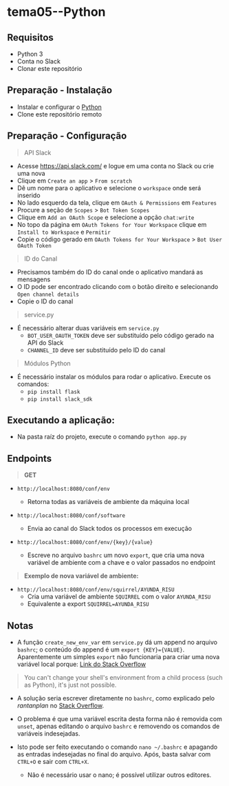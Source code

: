 
# tema05--Python

## Requisitos

- Python 3 
- Conta no Slack
- Clonar este repositório

## Preparação - Instalação

-   Instalar e configurar o  [Python](https://www.python.org/downloads/)
-   Clone este repositório remoto

## Preparação - Configuração

> API Slack

-  Acesse https://api.slack.com/ e logue em uma conta no Slack ou crie uma nova
- Clique em `Create an app` > `From scratch`
- Dê um nome para o aplicativo e selecione o `workspace` onde será inserido
- No lado esquerdo da tela, clique em `OAuth & Permissions` em `Features`
- Procure a seção de `Scopes` > `Bot Token Scopes`
- Clique em `Add an OAuth Scope` e selecione a opção `chat:write`
- No topo da página em `OAuth Tokens for Your Workspace` clique em `Install to Workspace` e `Permitir`
-  Copie o código gerado em `OAuth Tokens for Your Workspace` > `Bot User OAuth Token`

> ID do Canal
- Precisamos também do ID do canal onde o aplicativo mandará as mensagens
- O ID pode ser encontrado clicando com o botão direito e selecionando `Open channel details`
- Copie o ID do canal

> service.py

- É necessário alterar duas variáveis em `service.py`
	- `BOT_USER_OAUTH_TOKEN` deve ser substituído pelo código gerado na API do Slack
	- `CHANNEL_ID` deve ser substituído pelo ID do canal

> Módulos Python
- É necessário instalar os módulos para rodar o aplicativo. Execute os comandos:
  - `pip install flask`
  - `pip install slack_sdk`

## Executando a aplicação:

-   Na pasta raíz do projeto, execute o comando `python app.py`

## Endpoints

> **GET**

-   `http://localhost:8080/conf/env`
	  - Retorna todas as variáveis de ambiente da máquina local
	  
-   `http://localhost:8080/conf/software`
	- Envia ao canal do Slack todos os processos em execução
	
-   `http://localhost:8080/conf/env/{key}/{value}`
	- Escreve no arquivo `bashrc` um novo `export`, que cria uma nova variável de ambiente com a chave e o valor passados no endpoint

> **Exemplo de nova variável de ambiente:**
-   `http://localhost:8080/conf/env/squirrel/AYUNDA_RISU`
	- Cria uma variável de ambiente `SQUIRREL` com o valor `AYUNDA_RISU`
	- Equivalente a export `SQUIRREL=AYUNDA_RISU`

## Notas

- A função `create_new_env_var` em `service.py` dá um append no arquivo `bashrc`; o conteúdo do append é um `export {KEY}={VALUE}`. Aparentemente um simples `export` não funcionaria para criar uma nova variável local porque: [Link do Stack Overflow](https://stackoverflow.com/questions/1506010/how-to-use-export-with-python-on-linux)

> You can't change your shell's environment from a child process (such
> as Python), it's just not possible.

- A solução seria escrever diretamente no `bashrc`, como explicado pelo *rantanplan* no [Stack Overflow](https://stackoverflow.com/questions/17657686/is-it-possible-to-set-an-environment-variable-from-python-permanently).

- O problema é que uma variável escrita desta forma não é removida com `unset`, apenas editando o arquivo `bashrc` e removendo os comandos de variáveis indesejadas.

- Isto pode ser feito executando o comando `nano ~/.bashrc` e apagando as entradas indesejadas no final do arquivo. Após, basta salvar com `CTRL+O` e sair com `CTRL+X`.
	- Não é necessário usar o nano; é possível utilizar outros editores.